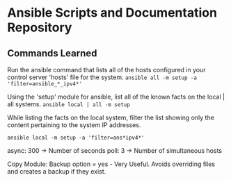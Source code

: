 # Ansible Scripts and Documentation Repository

## Commands Learned

Run the ansible command that lists all of the hosts configured in your control server 'hosts' file for the system.
`ansible all -m setup -a 'filter=ansible_*_ipv4*'`


Using the 'setup' module for ansible, list all of the known facts on the local | all systems.
`ansible local | all -m setup`

While listing the facts on the local system, filter the list showing only the content pertaining to the system IP addresses.

`ansible local -m setup -a 'filter=ans*ipv4*'`

async: 300 -> Number of seconds
poll: 3 -> Number of simultaneous hosts

Copy Module: Backup option = yes - Very Useful. Avoids overriding files and creates a backup if they exist.
